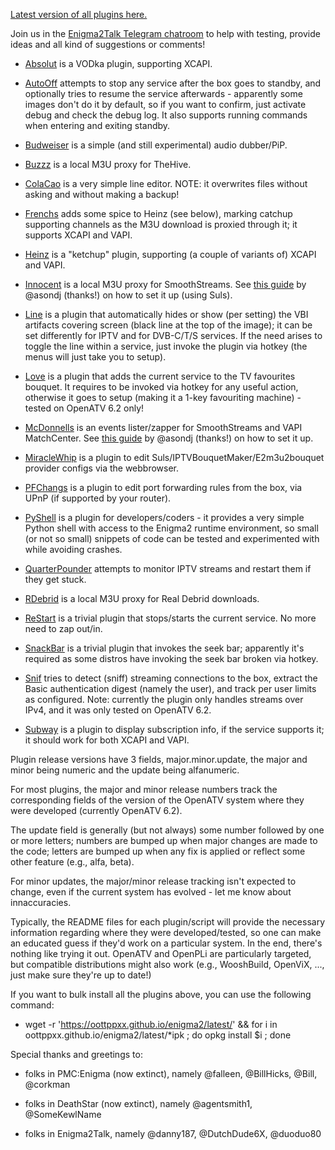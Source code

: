 [Latest version of all plugins here.](https://oottppxx.github.io/enigma2/latest/index.html)

Join us in the [Enigma2Talk Telegram chatroom](https://t.me/talkenigma2)
to help with testing, provide ideas and all kind of suggestions or comments!

* [Absolut](https://github.com/oottppxx/enigma2/tree/master/plugins/absolut) is a VODka plugin, supporting XCAPI.

* [AutoOff](https://github.com/oottppxx/enigma2/tree/master/plugins/autooff) attempts to stop any service after the box goes to standby, and optionally tries to resume the service afterwards - apparently some images don't do it by default, so if you want to confirm, just activate debug and check the debug log. It also supports running commands when entering and exiting standby.

* [Budweiser](https://github.com/oottppxx/enigma2/tree/master/plugins/budweiser) is a simple (and still experimental) audio dubber/PiP.

* [Buzzz](https://github.com/oottppxx/enigma2/tree/master/plugins/buzzz) is a local M3U proxy for TheHive.

* [ColaCao](https://github.com/oottppxx/enigma2/tree/master/plugins/colacao) is a very simple line editor.
  NOTE: it overwrites files without asking and without making a backup!

* [Frenchs](https://github.com/oottppxx/enigma2/tree/master/plugins/frenchs) adds some spice to Heinz (see below), marking catchup supporting channels as the M3U download is proxied through it; it supports XCAPI and VAPI.

* [Heinz](https://github.com/oottppxx/enigma2/tree/master/plugins/heinz) is a "ketchup" plugin, supporting (a couple of variants of) XCAPI and VAPI.

* [Innocent](https://github.com/oottppxx/enigma2/tree/master/plugins/innocent) is a local M3U proxy for SmoothStreams.
  See [this guide](https://github.com/oottppxx/enigma2/tree/master/docs/SSSetupGuideOnE2.pdf) by @asondj (thanks!) on how to set it up (using Suls).

* [Line](https://github.com/oottppxx/enigma2/tree/master/plugins/line) is a plugin that automatically hides or show (per setting) the VBI artifacts covering screen (black line at the top of the image); it can be set differently for IPTV and for DVB-C/T/S services. If the need arises to toggle the line within a service, just invoke the plugin via hotkey (the menus will just take you to setup).

* [Love](https://github.com/oottppxx/enigma2/tree/master/plugins/love) is a plugin that adds the current service to the TV favourites bouquet. It requires to be invoked via hotkey for any useful action, otherwise it goes to setup (making it a 1-key favouriting machine) - tested on OpenATV 6.2 only!

* [McDonnells](https://github.com/oottppxx/enigma2/tree/master/plugins/mcdonnells) is an events lister/zapper for SmoothStreams and VAPI MatchCenter.
  See [this guide](https://github.com/oottppxx/enigma2/tree/master/docs/SSSetupGuideOnE2.pdf) by @asondj (thanks!) on how to set it up.

* [MiracleWhip](https://github.com/oottppxx/enigma2/tree/master/plugins/miraclewhip) is a plugin to edit Suls/IPTVBouquetMaker/E2m3u2bouquet provider configs via the webbrowser.

* [PFChangs](https://github.com/oottppxx/enigma2/tree/master/plugins/pfchangs) is a plugin to edit port forwarding rules from the box, via UPnP (if supported by your router).

* [PyShell](https://github.com/oottppxx/enigma2/tree/master/plugins/pyshell) is a plugin for developers/coders - it provides a very simple Python shell with access to the Enigma2 runtime environment, so small (or not so small) snippets of code can be tested and experimented with while avoiding crashes.

* [QuarterPounder](https://github.com/oottppxx/enigma2/tree/master/plugins/quarterpounder) attempts to monitor IPTV streams and restart them if they get stuck.

* [RDebrid](https://github.com/oottppxx/enigma2/tree/master/plugins/rdebrid) is a local M3U proxy for Real Debrid downloads.

* [ReStart](https://github.com/oottppxx/enigma2/tree/master/plugins/restart) is a trivial plugin that stops/starts the current service. No more need to zap out/in.

* [SnackBar](https://github.com/oottppxx/enigma2/tree/master/plugins/snackbar) is a trivial plugin that invokes the seek bar; apparently it's required as some distros have invoking the seek bar broken via hotkey.

* [Snif](https://github.com/oottppxx/enigma2/tree/master/plugins/snif) tries to detect (sniff) streaming connections to the box, extract the Basic authentication digest (namely the user), and track per user limits as configured. Note: currently the plugin only handles streams over IPv4, and it was only tested on OpenATV 6.2.

* [Subway](https://github.com/oottppxx/enigma2/tree/master/plugins/subway) is a plugin to display subscription info, if the service supports it; it should work for both XCAPI and VAPI.

Plugin release versions have 3 fields, major.minor.update, the major and minor
being numeric and the update being alfanumeric.

For most plugins, the major and minor release numbers track the corresponding fields of
the version of the OpenATV system where they were developed (currently OpenATV 6.2).

The update field is generally (but not always) some number followed by one or more
letters; numbers are bumped up when major changes are made to the code; letters are
bumped up when any fix is applied or reflect some other feature (e.g., alfa, beta).

For minor updates, the major/minor release tracking isn't expected to change, even
if the current system has evolved - let me know about innaccuracies.

Typically, the README files for each plugin/script will provide the necessary information
regarding where they were developed/tested, so one can make an educated guess if they'd
work on a particular system. In the end, there's nothing like trying it out. OpenATV and
OpenPLi are particularly targeted, but compatible distributions might also work
(e.g., WooshBuild, OpenViX, ..., just make sure they're up to date!)

If you want to bulk install all the plugins above, you can use the following command:

* wget -r 'https://oottppxx.github.io/enigma2/latest/' && for i in oottppxx.github.io/enigma2/latest/*ipk ; do opkg install $i ; done


Special thanks and greetings to:

* folks in PMC:Enigma (now extinct), namely @falleen, @BillHicks, @Bill, @corkman

* folks in DeathStar (now extinct), namely @agentsmith1, @SomeKewlName

* folks in Enigma2Talk, namely @danny187, @DutchDude6X, @duoduo80
